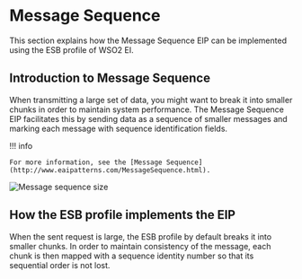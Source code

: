 # Message Sequence

This section explains how the Message Sequence EIP can be implemented using the ESB profile of WSO2 EI.

## Introduction to Message Sequence

When transmitting a large set of data, you might want to break it into smaller chunks in order to maintain system performance. The Message Sequence EIP facilitates this by sending data as a sequence of smaller messages and marking each message with sequence identification fields. 

!!! info

    For more information, see the [Message Sequence](http://www.eaipatterns.com/MessageSequence.html).

![Message sequence size]({{base_path}}/assets/img/learn/enterprise-integration-patterns/message-construction/message-sequence-size.gif)

## How the ESB profile implements the EIP

When the sent request is large, the ESB profile by default breaks it into smaller chunks. In order to maintain consistency of the message, each chunk is then mapped with a sequence identity number so that its sequential order is not lost.  

